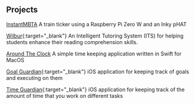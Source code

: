 ## Projects

[InstantMBTA](/projects/instantmbta)
A train ticker using a Raspberry Pi Zero W and an Inky pHAT

[Wilbur](https://github.com/RyanAngelo/wilbur){:target="_blank"}
An Intelligent Tutoring System (ITS) for helping students enhance their reading comprehension skills.

[Around The Clock](/projects/aroundtheclock) 
A simple time keeping application written in Swift for MacOS

[Goal Guardian](https://github.com/RyanAngelo/goalguardian){:target="_blank"}
iOS application for keeping track of goals and executing on them

[Time Guardian](https://github.com/RyanAngelo/timeguardian){:target="_blank"}
iOS application for keeping track of the amount of time that you work on different tasks
